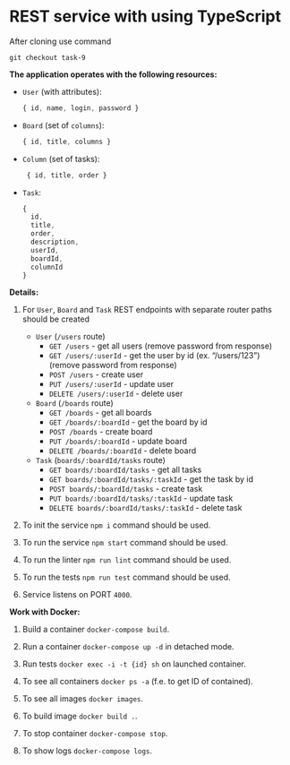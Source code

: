 # REST service with using TypeScript

After cloning use command

`git checkout task-9`

**The application operates with the following resources:**

- `User` (with attributes):
  ```javascript
  { id, name, login, password }
  ```
- `Board` (set of `columns`):
  ```javascript
  { id, title, columns }
  ```
- `Column` (set of tasks):
  ```javascript
   { id, title, order }
  ```
- `Task`:
  ```javascript
  {
    id,
    title,
    order,
    description,
    userId,
    boardId,
    columnId
  }
  ```

**Details:**

1. For `User`, `Board` and `Task` REST endpoints with separate router paths should be created
    * `User` (`/users` route)
      * `GET /users` - get all users (remove password from response)
      * `GET /users/:userId` - get the user by id (ex. “/users/123”) (remove password from response)
      * `POST /users` - create user
      * `PUT /users/:userId` - update user
      * `DELETE /users/:userId` - delete user
    * `Board` (`/boards` route)
      * `GET /boards` - get all boards
      * `GET /boards/:boardId` - get the board by id
      * `POST /boards` - create board
      * `PUT /boards/:boardId` - update board
      * `DELETE /boards/:boardId` - delete board
    * `Task` (`boards/:boardId/tasks` route)
      * `GET boards/:boardId/tasks` - get all tasks
      * `GET boards/:boardId/tasks/:taskId` - get the task by id
      * `POST boards/:boardId/tasks` - create task
      * `PUT boards/:boardId/tasks/:taskId` - update task
      * `DELETE boards/:boardId/tasks/:taskId` - delete task

2. To init the service `npm i` command should be used.

3. To run the service `npm start` command should be used.

4. To run the linter `npm run lint` command should be used.

5. To run the tests `npm run test` command should be used.

4. Service listens on PORT `4000`.

**Work with Docker:**

1. Build a container `docker-compose build`.

2. Run a container `docker-compose up -d` in detached mode.

3. Run tests `docker exec -i -t {id} sh` on launched container.

4. To see all containers `docker ps -a` (f.e. to get ID of contained).

5. To see all images `docker images`.

6. To build image `docker build .`.

7. To stop container `docker-compose stop`.

8. To show logs `docker-compose logs`.


